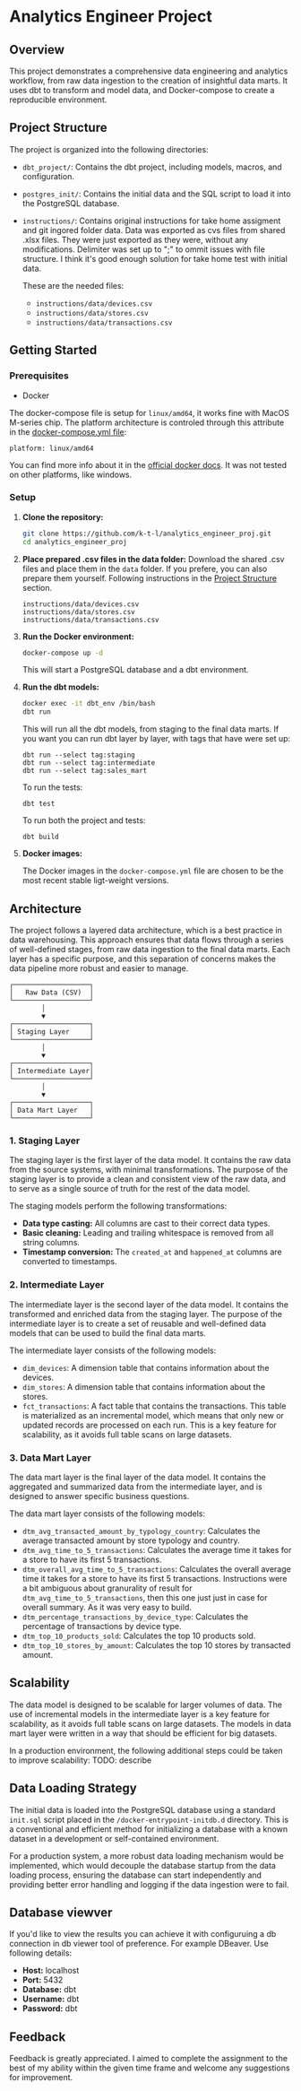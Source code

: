 # Analytics Engineer Project

## Overview

This project demonstrates a comprehensive data engineering and analytics workflow, from raw data ingestion to the creation of insightful
data marts. It uses dbt to transform and model data, and Docker-compose to create a reproducible environment.

## Project Structure

The project is organized into the following directories:

- `dbt_project/`: Contains the dbt project, including models, macros, and configuration.
- `postgres_init/`: Contains the initial data and the SQL script to load it into the PostgreSQL database.
- `instructions/`: Contains original instructions for take home assigment and git ingored folder data.
    Data was exported as cvs files from shared .xlsx files. They were just exported as they were, without any modifications.
    Delimiter was set up to ";" to ommit issues with file structure. I think it's good enough solution for take home test
    with initial data. 
    
    These are the needed files:
    - `instructions/data/devices.csv`
    - `instructions/data/stores.csv`
    - `instructions/data/transactions.csv`

## Getting Started

### Prerequisites

- Docker

The docker-compose file is setup for `linux/amd64`, it works fine with MacOS M-series chip. The platform architecture is controled through 
this attribute in the [docker-compose.yml file](docker-compose.yml):
```
platform: linux/amd64
```

You can find more info about it in the [official docker docs](https://docs.docker.com/reference/compose-file/services/#platform).
It was not tested on other platforms, like windows.

### Setup

1.  **Clone the repository:**

    ```bash
    git clone https://github.com/k-t-l/analytics_engineer_proj.git
    cd analytics_engineer_proj
    ```

2.  **Place prepared .csv files in the data folder:**
    Download the shared .csv files and place them in the `data` folder. If you prefere, you can also prepare them yourself. 
    Following instructions in the [Project Structure](#project-structure) section.

    ```
    instructions/data/devices.csv
    instructions/data/stores.csv
    instructions/data/transactions.csv
    ```

3.  **Run the Docker environment:**

    ```bash
    docker-compose up -d
    ```

    This will start a PostgreSQL database and a dbt environment.

4.  **Run the dbt models:**

    ```bash
    docker exec -it dbt_env /bin/bash
    dbt run
    ```

    This will run all the dbt models, from staging to the final data marts. If you want you can run dbt layer by layer, with tags that have were set up:
    ```
    dbt run --select tag:staging
    dbt run --select tag:intermediate
    dbt run --select tag:sales_mart
    ```

    To run the tests:
    ```
    dbt test
    ```

    To run both the project and tests:
    ```
    dbt build
    ```


5.  **Docker images:**

    The Docker images in the `docker-compose.yml` file are chosen to be the most recent stable ligt-weight versions.

## Architecture

The project follows a layered data architecture, which is a best practice in data warehousing. This approach ensures that data flows through a series of well-defined stages, from raw data ingestion to the final data marts. Each layer has a specific purpose, and this separation of concerns makes the data pipeline more robust and easier to manage.

```
┌───────────────────┐
│   Raw Data (CSV)  │
└───────────────────┘
        │
        ▼
┌───────────────────┐
│ Staging Layer     │
└───────────────────┘
        │
        ▼
┌───────────────────┐
│ Intermediate Layer│
└───────────────────┘
        │
        ▼
┌───────────────────┐
│ Data Mart Layer   │
└───────────────────┘
```

### 1. Staging Layer

The staging layer is the first layer of the data model. It contains the raw data from the source systems, with minimal transformations. The purpose of the staging layer is to provide a clean and consistent view of the raw data, and to serve as a single source of truth for the rest of the data model.

The staging models perform the following transformations:

-   **Data type casting:** All columns are cast to their correct data types.
-   **Basic cleaning:** Leading and trailing whitespace is removed from all string columns.
-   **Timestamp conversion:** The `created_at` and `happened_at` columns are converted to timestamps.

### 2. Intermediate Layer

The intermediate layer is the second layer of the data model. It contains the transformed and enriched data from the staging layer. The purpose of the intermediate layer is to create a set of reusable and well-defined data models that can be used to build the final data marts.

The intermediate layer consists of the following models:

-   `dim_devices`: A dimension table that contains information about the devices.
-   `dim_stores`: A dimension table that contains information about the stores.
-   `fct_transactions`: A fact table that contains the transactions. This table is materialized as an incremental model, which means that only new or updated records are processed on each run. This is a key feature for scalability, as it avoids full table scans on large datasets.

### 3. Data Mart Layer

The data mart layer is the final layer of the data model. It contains the aggregated and summarized data from the intermediate layer, and is designed to answer specific business questions.

The data mart layer consists of the following models:

-   `dtm_avg_transacted_amount_by_typology_country`: Calculates the average transacted amount by store typology and country.
-   `dtm_avg_time_to_5_transactions`: Calculates the average time it takes for a store to have its first 5 transactions.
-   `dtm_overall_avg_time_to_5_transactions`: Calculates the overall average time it takes for a store to have its first 5 transactions.
        Instructions were a bit ambiguous about granurality of result for `dtm_avg_time_to_5_transactions`, then this one just just in case for overall summary. As it was very easy to build.
-   `dtm_percentage_transactions_by_device_type`: Calculates the percentage of transactions by device type.
-   `dtm_top_10_products_sold`: Calculates the top 10 products sold.
-   `dtm_top_10_stores_by_amount`: Calculates the top 10 stores by transacted amount.

## Scalability

The data model is designed to be scalable for larger volumes of data. The use of incremental models in the intermediate layer is a key feature for scalability, as it avoids full table scans on large datasets. The models in data mart layer were written in a way that should be efficient for big datasets.

In a production environment, the following additional steps could be taken to improve scalability:
TODO: describe

## Data Loading Strategy

The initial data is loaded into the PostgreSQL database using a standard `init.sql` script placed in the `/docker-entrypoint-initdb.d` directory. This is a conventional and efficient method for initializing a database with a known dataset in a development or self-contained environment.

For a production system, a more robust data loading mechanism would be implemented, which would decouple the database startup from the data loading process, ensuring the database can start independently and providing better error handling and logging if the data ingestion were to fail.

## Database viewver

If you'd like to view the results you can achieve it with configuruing a db connection in db viewer tool of preference. For example DBeaver.
Use following details:

-   **Host:** localhost
-   **Port:** 5432
-   **Database:** dbt
-   **Username:** dbt
-   **Password:** dbt

## Feedback

Feedback is greatly appreciated. I aimed to complete the assignment to the best of my ability within the given time frame and welcome any suggestions for improvement.